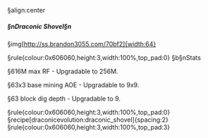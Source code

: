 §align:center
##### §nDraconic Shovel§n

§img[http://ss.brandon3055.com/70bf2]{width:64}

§rule{colour:0x606060,height:3,width:100%,top_pad:0}
§b§nStats

§616M max RF - Upgradable to 256M.

§63x3 base mining AOE - Upgradable to 9x9.

§63 block dig depth - Upgradable to 9.

§rule{colour:0x606060,height:3,width:100%,top_pad:0}
§recipe[draconicevolution:draconic_shovel]{spacing:2}
§rule{colour:0x606060,height:3,width:100%,top_pad:3}